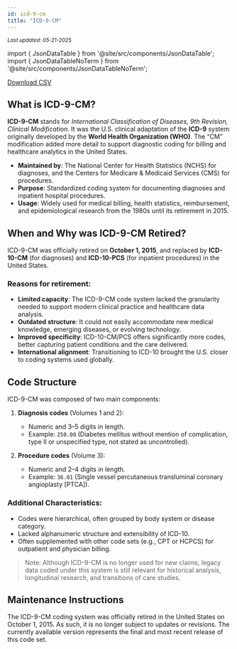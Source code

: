```yaml
---
id: icd-9-cm
title: "ICD-9-CM"
---
```

<div style={{ marginTop: "-2rem", marginBottom: "1.5rem" }}>
  <small><em>Last updated: 05-21-2025</em></small>
</div>

import { JsonDataTable } from '@site/src/components/JsonDataTable';
import { JsonDataTableNoTerm } from '@site/src/components/JsonDataTableNoTerm';

<JsonDataTableNoTerm  jsonPath="nodes.seed\.the_tuva_project\.terminology__icd_9_cm.columns" />

<a href="https://tuva-public-resources.s3.amazonaws.com/versioned_terminology/latest/icd_9_cm.csv_0_0_0.csv.gz">Download CSV</a>

## What is ICD-9-CM?

**ICD-9-CM** stands for *International Classification of Diseases, 9th Revision, Clinical Modification*. It was the U.S. clinical adaptation of the **ICD-9** system originally developed by the **World Health Organization (WHO)**. The “CM” modification added more detail to support diagnostic coding for billing and healthcare analytics in the United States.

- **Maintained by**: The National Center for Health Statistics (NCHS) for diagnoses, and the Centers for Medicare & Medicaid Services (CMS) for procedures.
- **Purpose**: Standardized coding system for documenting diagnoses and inpatient hospital procedures.
- **Usage**: Widely used for medical billing, health statistics, reimbursement, and epidemiological research from the 1980s until its retirement in 2015.

## When and Why was ICD-9-CM Retired?

ICD-9-CM was officially retired on **October 1, 2015**, and replaced by **ICD-10-CM** (for diagnoses) and **ICD-10-PCS** (for inpatient procedures) in the United States.

### Reasons for retirement:
- **Limited capacity**: The ICD-9-CM code system lacked the granularity needed to support modern clinical practice and healthcare data analysis.
- **Outdated structure**: It could not easily accommodate new medical knowledge, emerging diseases, or evolving technology.
- **Improved specificity**: ICD-10-CM/PCS offers significantly more codes, better capturing patient conditions and the care delivered.
- **International alignment**: Transitioning to ICD-10 brought the U.S. closer to coding systems used globally.

## Code Structure

ICD-9-CM was composed of two main components:

1. **Diagnosis codes** (Volumes 1 and 2):  
   - Numeric and 3–5 digits in length.  
   - Example: `250.00` (Diabetes mellitus without mention of complication, type II or unspecified type, not stated as uncontrolled).

2. **Procedure codes** (Volume 3):  
   - Numeric and 2–4 digits in length.  
   - Example: `36.01` (Single vessel percutaneous transluminal coronary angioplasty [PTCA]).

### Additional Characteristics:
- Codes were hierarchical, often grouped by body system or disease category.
- Lacked alphanumeric structure and extensibility of ICD-10.
- Often supplemented with other code sets (e.g., CPT or HCPCS) for outpatient and physician billing.

> Note: Although ICD-9-CM is no longer used for new claims, legacy data coded under this system is still relevant for historical analysis, longitudinal research, and transitions of care studies.


## Maintenance Instructions

The ICD-9-CM coding system was officially retired in the United States on October 1, 2015. As such, it is no longer subject to updates or revisions. The currently available version represents the final and most recent release of this code set.
